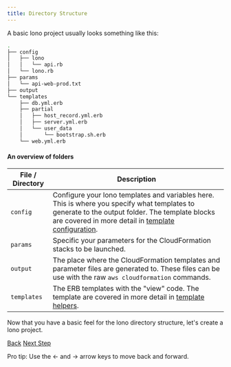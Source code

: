 ```yaml
---
title: Directory Structure
---
```


A basic lono project usually looks something like this:

```sh
.
├── config
│   ├── lono
│   │   └── api.rb
│   └── lono.rb
├── params
│   └── api-web-prod.txt
├── output
└── templates
    ├── db.yml.erb
    ├── partial
    │   ├── host_record.yml.erb
    │   ├── server.yml.erb
    │   └── user_data
    │       └── bootstrap.sh.erb
    └── web.yml.erb
```

#### An overview of folders

File / Directory  | Description
------------- | -------------
`config`  | Configure your lono templates and variables here.  This is where you specify what templates to generate to the output folder. The template blocks are covered in more detail in [template configuration](/template-configuration).
`params`  | Specific your parameters for the CloudFormation stacks to be launched.
`output`  | The place where the CloudFormation templates and parameter files are generated to.  These files can be use with the raw `aws cloudformation` commands.
`templates`  | The ERB templates with the "view" code.  The template are covered in more detail in [template helpers](/template-helpers).

Now that you have a basic feel for the lono directory structure, let's create a lono project.

<a id="prev" class="btn btn-basic" href="{% link _docs/install.md %}">Back</a>
<a id="next" class="btn btn-primary" href="{% link _docs/tutorial.md %}">Next Step</a>
<p class="keyboard-tip">Pro tip: Use the <- and -> arrow keys to move back and forward.</p>
